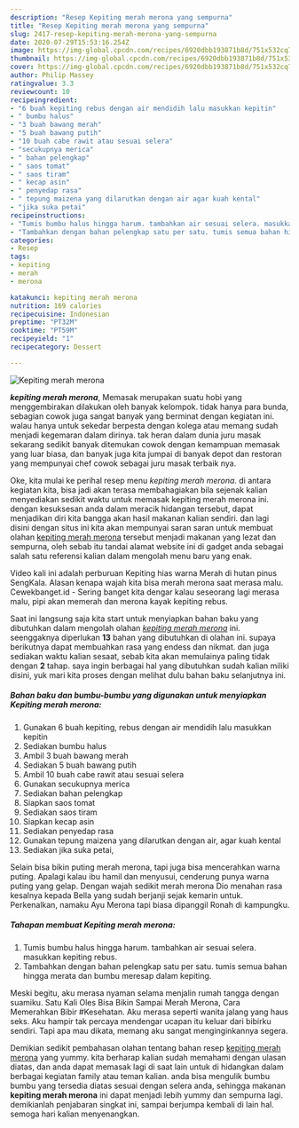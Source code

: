 ```yaml
---
description: "Resep Kepiting merah merona yang sempurna"
title: "Resep Kepiting merah merona yang sempurna"
slug: 2417-resep-kepiting-merah-merona-yang-sempurna
date: 2020-07-29T15:53:16.254Z
image: https://img-global.cpcdn.com/recipes/6920dbb193871b8d/751x532cq70/kepiting-merah-merona-foto-resep-utama.jpg
thumbnail: https://img-global.cpcdn.com/recipes/6920dbb193871b8d/751x532cq70/kepiting-merah-merona-foto-resep-utama.jpg
cover: https://img-global.cpcdn.com/recipes/6920dbb193871b8d/751x532cq70/kepiting-merah-merona-foto-resep-utama.jpg
author: Philip Massey
ratingvalue: 3.3
reviewcount: 10
recipeingredient:
- "6 buah kepiting rebus dengan air mendidih lalu masukkan kepitin"
- " bumbu halus"
- "3 buah bawang merah"
- "5 buah bawang putih"
- "10 buah cabe rawit atau sesuai selera"
- "secukupnya merica"
- " bahan pelengkap"
- " saos tomat"
- " saos tiram"
- " kecap asin"
- " penyedap rasa"
- " tepung maizena yang dilarutkan dengan air agar kuah kental"
- "jika suka petai"
recipeinstructions:
- "Tumis bumbu halus hingga harum. tambahkan air sesuai selera. masukkan kepiting rebus."
- "Tambahkan dengan bahan pelengkap satu per satu. tumis semua bahan hingga merata dan bumbu meresap dalam kepiting."
categories:
- Resep
tags:
- kepiting
- merah
- merona

katakunci: kepiting merah merona 
nutrition: 169 calories
recipecuisine: Indonesian
preptime: "PT32M"
cooktime: "PT59M"
recipeyield: "1"
recipecategory: Dessert

---
```



![Kepiting merah merona](https://img-global.cpcdn.com/recipes/6920dbb193871b8d/751x532cq70/kepiting-merah-merona-foto-resep-utama.jpg)

<b><i>kepiting merah merona</i></b>, Memasak merupakan suatu hobi yang menggembirakan dilakukan oleh banyak kelompok. tidak hanya para bunda, sebagian cowok juga sangat banyak yang berminat dengan kegiatan ini. walau hanya untuk sekedar berpesta dengan kolega atau memang sudah menjadi kegemaran dalam dirinya. tak heran dalam dunia juru masak sekarang sedikit banyak ditemukan cowok dengan kemampuan memasak yang luar biasa, dan banyak juga kita jumpai di banyak depot dan restoran yang mempunyai chef cowok sebagai juru masak terbaik nya.

Oke, kita mulai ke perihal resep menu <i>kepiting merah merona</i>. di antara kegiatan kita, bisa jadi akan terasa membahagiakan bila sejenak kalian menyediakan sedikit waktu untuk memasak kepiting merah merona ini. dengan kesuksesan anda dalam meracik hidangan tersebut, dapat menjadikan diri kita bangga akan hasil makanan kalian sendiri. dan lagi disini dengan situs ini kita akan mempunyai saran saran untuk membuat olahan <u>kepiting merah merona</u> tersebut menjadi makanan yang lezat dan sempurna, oleh sebab itu tandai alamat website ini di gadget anda sebagai salah satu referensi kalian dalam mengolah menu baru yang enak.

Video kali ini adalah perburuan Kepiting hias warna Merah di hutan pinus SengKala. Alasan kenapa wajah kita bisa merah merona saat merasa malu. Cewekbanget.id - Sering banget kita dengar kalau seseorang lagi merasa malu, pipi akan memerah dan merona kayak kepiting rebus.


Saat ini langsung saja kita start untuk menyiapkan bahan baku yang dibutuhkan dalam mengolah olahan <u><i>kepiting merah merona</i></u> ini. seenggaknya diperlukan <b>13</b> bahan yang dibutuhkan di olahan ini. supaya berikutnya dapat membuahkan rasa yang endess dan nikmat. dan juga sediakan waktu kalian sesaat, sebab kita akan memulainya paling tidak dengan <b>2</b> tahap. saya ingin berbagai hal yang dibutuhkan sudah kalian miliki disini, yuk mari kita proses dengan melihat dulu bahan baku selanjutnya ini.

<!--inarticleads1-->

##### Bahan baku dan bumbu-bumbu yang digunakan untuk menyiapkan Kepiting merah merona:

1. Gunakan 6 buah kepiting, rebus dengan air mendidih lalu masukkan kepitin
1. Sediakan  bumbu halus
1. Ambil 3 buah bawang merah
1. Sediakan 5 buah bawang putih
1. Ambil 10 buah cabe rawit atau sesuai selera
1. Gunakan secukupnya merica
1. Sediakan  bahan pelengkap
1. Siapkan  saos tomat
1. Sediakan  saos tiram
1. Siapkan  kecap asin
1. Sediakan  penyedap rasa
1. Gunakan  tepung maizena yang dilarutkan dengan air, agar kuah kental
1. Sediakan jika suka petai,


Selain bisa bikin puting merah merona, tapi juga bisa mencerahkan warna puting. Apalagi kalau ibu hamil dan menyusui, cenderung punya warna puting yang gelap. Dengan wajah sedikit merah merona Dio menahan rasa kesalnya kepada Bella yang sudah berjanji sejak kemarin untuk. Perkenalkan, namaku Ayu Merona tapi biasa dipanggil Ronah di kampungku. 

<!--inarticleads2-->

##### Tahapan membuat Kepiting merah merona:

1. Tumis bumbu halus hingga harum. tambahkan air sesuai selera. masukkan kepiting rebus.
1. Tambahkan dengan bahan pelengkap satu per satu. tumis semua bahan hingga merata dan bumbu meresap dalam kepiting.


Meski begitu, aku merasa nyaman selama menjalin rumah tangga dengan suamiku. Satu Kali Oles Bisa Bikin Sampai Merah Merona, Cara Memerahkan Bibir #Kesehatan. Aku merasa seperti wanita jalang yang haus seks. Aku hampir tak percaya mendengar ucapan itu keluar dari bibirku sendiri. Tapi apa mau dikata, memang aku sangat menginginkannya segera. 

Demikian sedikit pembahasan olahan tentang bahan resep <u>kepiting merah merona</u> yang yummy. kita berharap kalian sudah memahami dengan ulasan diatas, dan anda dapat memasak lagi di saat lain untuk di hidangkan dalam berbagai kegiatan family atau teman kalian. anda bisa mengulik bumbu bumbu yang tersedia diatas sesuai dengan selera anda, sehingga makanan <b>kepiting merah merona</b> ini dapat menjadi lebih yummy dan sempurna lagi. demikianlah penjabaran singkat ini, sampai berjumpa kembali di lain hal. semoga hari kalian menyenangkan.
